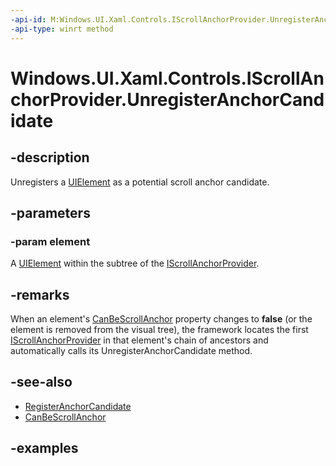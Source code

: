```yaml
---
-api-id: M:Windows.UI.Xaml.Controls.IScrollAnchorProvider.UnregisterAnchorCandidate(Windows.UI.Xaml.UIElement)
-api-type: winrt method
---
```


<!-- Method syntax.
public void IScrollAnchorProvider.UnregisterAnchorCandidate(UIElement element)
-->

# Windows.UI.Xaml.Controls.IScrollAnchorProvider.UnregisterAnchorCandidate

## -description

Unregisters a [UIElement](../windows.ui.xaml/uielement.md) as a potential scroll anchor candidate.

## -parameters

### -param element

A [UIElement](../windows.ui.xaml/uielement.md) within the subtree of the [IScrollAnchorProvider](iscrollanchorprovider.md).

## -remarks

When an element's [CanBeScrollAnchor](../windows.ui.xaml/uielement_canbescrollanchor.md) property changes to **false** (or the element is removed from the visual tree), the framework locates the first [IScrollAnchorProvider](iscrollanchorprovider.md) in that element's chain of ancestors and automatically calls its UnregisterAnchorCandidate method.

## -see-also

* [RegisterAnchorCandidate](iscrollanchorprovider_registeranchorcandidate_178281111.md)
* [CanBeScrollAnchor](../windows.ui.xaml/uielement_canbescrollanchor.md)

## -examples

